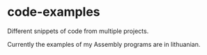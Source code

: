 # code-examples
Different snippets of code from multiple projects. 

Currently the examples of my Assembly programs are in lithuanian.

